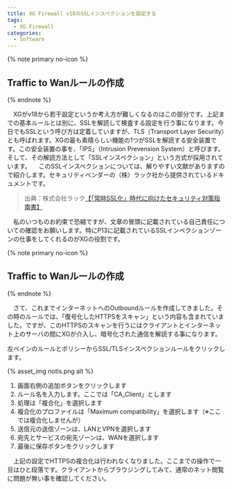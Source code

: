 ```yaml
---
title: XG Firewall v18のSSLインスペクションを設定する
tags:
  - XG Firewall
categories:
  - Software
---
```


{% note primary no-icon %}

## Traffic to Wanルールの作成

{% endnote %}

　XGがv18から若干設定というか考え方が難しくなるのはこの部分です。上記までの基本ルールとは別に、SSLを解読して検査する設定を行う事になります。今日でもSSLという呼び方は定着していますが、TLS（Transport Layer Security）とも呼ばれます。XGの最も素晴らしい機能の1つがSSLを解読する安全装置です。この安全装置の事を、「IPS」（Intrusion Prevension System）と呼びます。そして、その解読方法として「SSLインスペクション」という方式が採用されています。
　このSSLインスペクションについては、解りやすい文献がありますので紹介します。セキュリティベンダーの（株）ラック社から提供されているドキュメントです。

>出典：株式会社ラック[【「常時SSL化」時代に向けたセキュリティ対策指南書】](https://www.lac.co.jp/library/pdf/ssl_guidebook.pdf)

　私のいつものお約束で恐縮ですが、文章の冒頭に記載されている自己責任についての確認をお願いします。特にP13に記載されているSSLインペクションゾーンの仕事をしてくれるのがXGの役割です。

{% note primary no-icon %}

## Traffic to Wanルールの作成

{% endnote %}

　さて、これまでインターネットへのOutboundルールを作成してきました。その時のルールでは、「復号化したHTTPSをスキャン」という内容も含まれていました。ですが、このHTTPSのスキャンを行うにはクライアントとインターネット上のサーバの間にXGが介入し、暗号化された通信を解読する事になります。

 左ペインのルールとポリシーからSSL/TLSインスペクションルールをクリックします。

{% asset_img notls.png alt %}

1. 画面右側の追加ボタンをクリックします
2. ルール名を入力します。ここでは「CA_Client」とします
3. 処理は「複合化」を選択します
4. 複合化のプロファイルは「Maximum compatibility」を選択します（※ここでは複合化しませんが）
5. 送信元の送信ゾーンは、LANとVPNを選択します
6. 宛先とサービスの宛先ゾーンは、WANを選択します
7. 最後に保存ボタンをクリックします

　上記の設定でHTTPSの複合化は行われなくなりました。ここまでの操作で一旦はひと段落です。クライアントからブラウジングしてみて、通常のネット閲覧に問題が無い事を確認してください。
